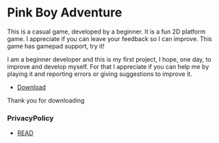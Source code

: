 # Pink Boy Adventure

This is a casual game, developed by a beginner. It is a fun 2D platform game. I appreciate if you can leave your feedback so I can improve. This game has gamepad support, try it!

I am a beginner developer and this is my first project, I hope, one day, to improve and develop myself. For that I appreciate if you can help me by playing it and reporting errors or giving suggestions to improve it.

- [Download]()

Thank you for downloading



### PrivacyPolicy

- [READ](PrivacyPolicy.md)